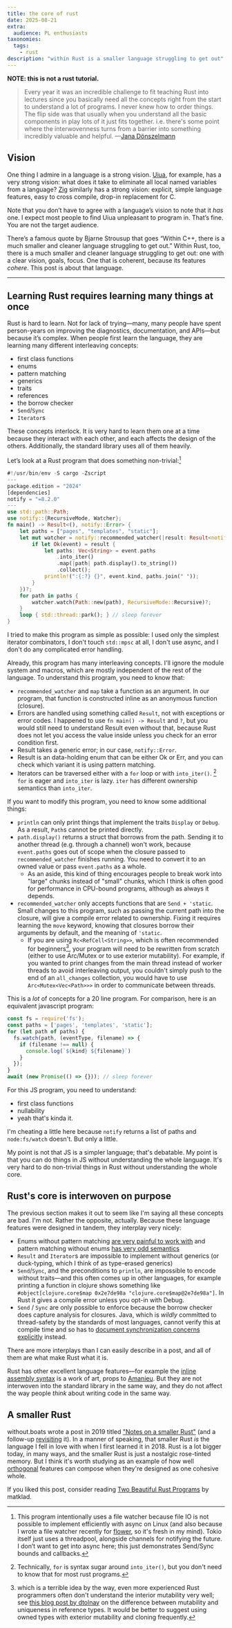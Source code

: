```yaml
---
title: the core of rust
date: 2025-08-21
extra:
  audience: PL enthusiasts
taxonomies:
  tags:
    - rust
description: "within Rust is a smaller language struggling to get out"
---
```


**NOTE: this is not a rust tutorial.**

> Every year it was an incredible challenge to fit teaching Rust into lectures since you basically need all the concepts right from the start to understand a lot of programs. I never knew how to order things. The flip side was that usually when you understand all the basic components in play lots of it just fits together. i.e. there's some point where the interwovenness turns from a barrier into something incredibly valuable and helpful.
> —[Jana Dönszelmann](https://donsz.nl/)

## Vision
One thing I admire in a language is a strong vision. [Uiua](https://www.uiua.org/), for example, has a very strong vision: what does it take to eliminate all local named variables from a language? [Zig](https://ziglang.org/) similarly has a strong vision: explicit, simple language features, easy to cross compile, drop-in replacement for C.

Note that you don’t have to agree with a language’s vision to note that it *has* one. I expect most people to find Uiua unpleasant to program in. That’s fine. You are not the target audience.

There’s a famous quote by Bjarne Strousup that goes “Within C++, there is a much smaller and cleaner language struggling to get out.” Within Rust, too, there is a much smaller and cleaner language struggling to get out: one with a clear vision, goals, focus. One that is coherent, because its features *cohere*. This post is about that language.

---

## Learning Rust requires learning many things at once

Rust is hard to learn. Not for lack of trying—many, many people have spent person-years on improving the diagnostics, documentation, and APIs—but because it’s complex. When people first learn the language, they are learning many different interleaving concepts:
- first class functions
- enums
- pattern matching
- generics
- traits
- references
- the borrow checker
- `Send`/`Sync`
- `Iterator`s

These concepts interlock. It is very hard to learn them one at a time because they interact with each other, and each affects the design of the others. Additionally, the standard library uses all of them heavily.

Let’s look at a Rust program that does something non-trivial:[^1]
```rust
#!/usr/bin/env -S cargo -Zscript
---
package.edition = "2024"
[dependencies]
notify = "=8.2.0"
---
use std::path::Path;
use notify::{RecursiveMode, Watcher};
fn main() -> Result<(), notify::Error> {
    let paths = ["pages", "templates", "static"];
    let mut watcher = notify::recommended_watcher(|result: Result<notify::Event, _>| {
        if let Ok(event) = result {
            let paths: Vec<String> = event.paths
                .into_iter()
                .map(|path| path.display().to_string())
                .collect();
            println!(":{:?} {}", event.kind, paths.join(" "));
        }
    })?;
    for path in paths {
        watcher.watch(Path::new(path), RecursiveMode::Recursive)?;
    }
    loop { std::thread::park(); } // sleep forever
}
```
I tried to make this program as simple as possible: I used only the simplest iterator combinators, I don't touch `std::mpsc` at all, I don't use async, and I don't do any complicated error handling.

Already, this program has many interleaving concepts. I'll ignore the module system and macros, which are mostly independent of the rest of the language. To understand this program, you need to know that:
- `recommended_watcher` and `map` take a function as an argument. In our program, that function is constructed inline as an anonymous function (closure).
- Errors are handled using something called `Result`, not with exceptions or error codes. I happened to use `fn main() -> Result` and `?`, but you would still need to understand Result even without that, because Rust does not let you access the value inside unless you check for an error condition first.
- Result takes a generic error; in our case, `notify::Error`.
- Result is an data-holding enum that can be either Ok or Err, and you can check which variant it is using pattern matching.
- Iterators can be traversed either with a `for` loop or with `into_iter()`. [^2] `for` is eager and `into_iter` is lazy. `iter` has different ownership semantics than `into_iter`.

If you want to modify this program, you need to know some additional things:
- `println` can only print things that implement the traits `Display` or `Debug`. As a result, `Path`s cannot be printed directly.
- `path.display()` returns a struct that borrows from the path. Sending it to another thread (e.g. through a channel) won't work, because `event.paths` goes out of scope when the closure passed to `recommended_watcher` finishes running. You need to convert it to an owned value or pass `event.paths` as a whole.
	- As an aside, this kind of thing encourages people to break work into "large" chunks instead of "small" chunks, which I think is often good for performance in CPU-bound programs, although as always it depends.
- `recommended_watcher` only accepts functions that are `Send + 'static`. Small changes to this program, such as passing the current path into the closure, will give a compile error related to ownership. Fixing it requires learning the `move` keyword, knowing that closures borrow their arguments by default, and the meaning of `'static`.
	- If you are using `Rc<RefCell<String>>`, which is often recommended for beginners[^3], your program will need to be rewritten from scratch (either to use Arc/Mutex or to use exterior mutability). For example, if you wanted to print changes from the main thread instead of worker threads to avoid interleaving output, you couldn't simply push to the end of an `all_changes` collection, you would have to use `Arc<Mutex<Vec<Path>>>` in order to communicate between threads.

This is a *lot* of concepts for a 20 line program. For comparison, here is an equivalent javascript program:
```javascript
const fs = require('fs');
const paths = ['pages', 'templates', 'static'];
for (let path of paths) {
  fs.watch(path, (eventType, filename) => {
    if (filename !== null) {
      console.log(`${kind} ${filename}`)
    }
  });
}
await (new Promise(() => {})); // sleep forever
```
For this JS program, you need to understand:
- first class functions
- nullability
- yeah that's kinda it.

I'm cheating a little here because `notify` returns a list of paths and `node:fs/watch` doesn't. But only a little.

My point is not that JS is a simpler language; that's debatable. My point is that you can do things in JS without understanding the whole language. It's very hard to do non-trivial things in Rust without understanding the whole core.
## Rust's core is interwoven on purpose
The previous section makes it out to seem like I'm saying all these concepts are bad. I'm not. Rather the opposite, actually. Because these language features were designed in tandem, they interplay very nicely:
- Enums without pattern matching [are very painful to work with](https://en.cppreference.com/w/cpp/utility/variant.html) and pattern matching without enums [has very odd semantics](https://www.hillelwayne.com/post/python-abc/)
- `Result` and `Iterator`s are impossible to implement without generics (or duck-typing, which I think of as type-erased generics)
- `Send`/`Sync`, and the preconditions to `println`, are impossible to encode without traits—and this often comes up in other languages, for example printing a function in clojure shows something like `#object[clojure.core$map 0x2e7de98a "clojure.core$map@2e7de98a"]`. In Rust it gives a compile error unless you opt-in with Debug.
- `Send` / `Sync` are only possible to enforce because the borrow checker does capture analysis for closures. Java, which is *wildly* committed to thread-safety by the standards of most languages, cannot verify this at compile time and so has to [document synchronization concerns explicitly](https://docs.oracle.com/en/java/javase/24/docs/api/java.base/java/text/SimpleDateFormat.html#synchronization) instead.

There are more interplays than I can easily describe in a post, and all of them are what make Rust what it is.

Rust has other excellent language features—for example the [inline assembly syntax](https://doc.rust-lang.org/nightly/reference/inline-assembly.html) is a work of art, props to [Amanieu](https://github.com/amanieu). But they are not interwoven into the standard library in the same way, and they do not affect the way people *think* about writing code in the same way.

## A smaller Rust
without.boats wrote a post in 2019 titled ["Notes on a smaller Rust"](https://without.boats/blog/notes-on-a-smaller-rust/) (and a follow-up [revisiting](https://without.boats/blog/revisiting-a-smaller-rust/) it). In a manner of speaking, that smaller Rust *is* the language I fell in love with when I first learned it in 2018. Rust is a lot bigger today, in many ways, and the smaller Rust is just a nostalgic rose-tinted memory. But I think it's worth studying as an example of how well [orthogonal](https://en.wikipedia.org/wiki/Orthogonality#Computer_science) features can compose when they're designed as one cohesive whole.

If you liked this post, consider reading [Two Beautiful Rust Programs](https://matklad.github.io/2020/07/15/two-beautiful-programs.html) by matklad.

[^1]: This program intentionally uses a file watcher because file IO is not possible to implement efficiently with async on Linux (and also because I wrote a file watcher recently for [flower](https://github.com/jyn514/flower/), so it's fresh in my mind). Tokio itself just uses a threadpool, alongside channels for notifying the future. I don’t want to get into async here; this just demonstrates Send/Sync bounds and callbacks.

[^2]: Technically, `for` is syntax sugar around `into_iter()`, but you don't need to know that for most rust programs.

[^3]: which is a terrible idea by the way, even more experienced Rust programmers often don't understand the interior mutability very well; see [this blog post by dtolnay](https://docs.rs/dtolnay/latest/dtolnay/macro._02__reference_types.html) on the difference between mutability and uniqueness in reference types. It would be better to suggest using owned types with exterior mutability and cloning frequently.
